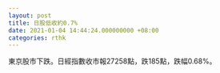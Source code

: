 ```yaml
---
layout: post
title: 日股低收約0.7%
date: 2021-01-04 14:44:24.000000000 +08:00
categories: rthk
---
```


東京股市下跌。日經指數收市報27258點，跌185點，跌幅0.68%。
